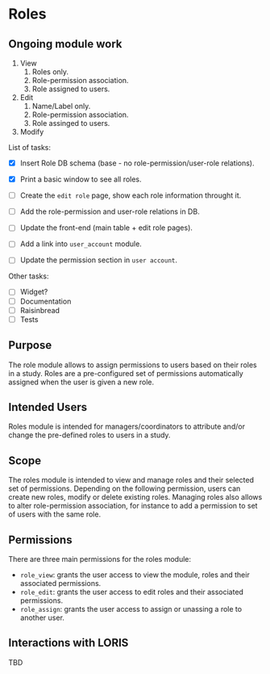 # Roles

## Ongoing module work

1. View
   1. Roles only.
   2. Role-permission association.
   3. Role assigned to users.
2. Edit
   1. Name/Label only.
   2. Role-permission association.
   3. Role assinged to users.
3. Modify

List of tasks:
- [x] Insert Role DB schema (base - no role-permission/user-role relations).
- [x] Print a basic window to see all roles.
- [ ] Create the `edit role` page, show each role information throught it.
- [ ] Add the role-permission and user-role relations in DB.
- [ ] Update the front-end (main table + edit role pages).
- [ ] Add a link into `user_account` module.
- [ ] Update the permission section in `user account`.


Other tasks:
- [ ] Widget?
- [ ] Documentation
- [ ] Raisinbread
- [ ] Tests

## Purpose

The role module allows to assign permissions to users based on their roles in
a study. Roles are a pre-configured set of permissions automatically assigned
when the user is given a new role.


## Intended Users

Roles module is intended for managers/coordinators to attribute and/or change
the pre-defined roles to users in a study.


## Scope

The roles module is intended to view and manage roles and their selected set of
permissions. Depending on the following permission, users can create new roles,
modify or delete existing roles. Managing roles also allows to alter 
role-permission association, for instance to add a permission to set of users
with the same role. 


## Permissions

There are three main permissions for the roles module:

- `role_view`: grants the user access to view the module, roles and their 
associated permissions.
- `role_edit`: grants the user access to edit roles and their associated
permissions.
- `role_assign`: grants the user access to assign or unassing a role to another
user.


## Interactions with LORIS
 
TBD
